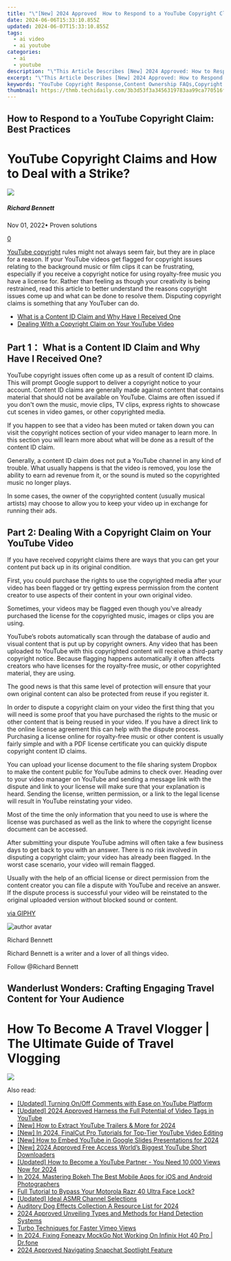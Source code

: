 ```yaml
---
title: "\"[New] 2024 Approved  How to Respond to a YouTube Copyright Claim  Best Practices\""
date: 2024-06-06T15:33:10.855Z
updated: 2024-06-07T15:33:10.855Z
tags:
  - ai video
  - ai youtube
categories:
  - ai
  - youtube
description: "\"This Article Describes [New] 2024 Approved: How to Respond to a YouTube Copyright Claim: Best Practices\""
excerpt: "\"This Article Describes [New] 2024 Approved: How to Respond to a YouTube Copyright Claim: Best Practices\""
keywords: "YouTube Copyright Response,Content Ownership FAQs,Copyright Takedown Protocol,Safe Harbor Defense Strategies,Fair Use Explanation Guide,Copyright Claim Best Practices,Copyright Policy Compliance"
thumbnail: https://thmb.techidaily.com/3b3d53f3a3456319783aa99ca770516fad2e58dbe2bd45f2ec6f3eb305fb3d58.png
---
```


## How to Respond to a YouTube Copyright Claim: Best Practices

# YouTube Copyright Claims and How to Deal with a Strike?

![](https://images.wondershare.com/filmora/article-images/richard-bennett.jpg)

##### Richard Bennett

 Nov 01, 2022• Proven solutions

[0](#commentsBoxSeoTemplate)

[YouTube copyright](https://tools.techidaily.com/wondershare/filmora/download/) rules might not always seem fair, but they are in place for a reason. If your YouTube videos get flagged for copyright issues relating to the background music or film clips it can be frustrating, especially if you receive a copyright notice for using royalty-free music you have a license for. Rather than feeling as though your creativity is being restrained, read this article to better understand the reasons copyright issues come up and what can be done to resolve them. Disputing copyright claims is something that any YouTuber can do.

* [What is a Content ID Claim and Why Have I Received One](#part1)
* [Dealing With a Copyright Claim on Your YouTube Video](#part2)

## Part 1： What is a Content ID Claim and Why Have I Received One?

YouTube copyright issues often come up as a result of content ID claims. This will prompt Google support to deliver a copyright notice to your account. Content ID claims are generally made against content that contains material that should not be available on YouTube. Claims are often issued if you don't own the music, movie clips, TV clips, express rights to showcase cut scenes in video games, or other copyrighted media.

If you happen to see that a video has been muted or taken down you can visit the copyright notices section of your video manager to learn more. In this section you will learn more about what will be done as a result of the content ID claim.

Generally, a content ID claim does not put a YouTube channel in any kind of trouble. What usually happens is that the video is removed, you lose the ability to earn ad revenue from it, or the sound is muted so the copyrighted music no longer plays.

In some cases, the owner of the copyrighted content (usually musical artists) may choose to allow you to keep your video up in exchange for running their ads.

## Part 2: Dealing With a Copyright Claim on Your YouTube Video

If you have received copyright claims there are ways that you can get your content put back up in its original condition.

First, you could purchase the rights to use the copyrighted media after your video has been flagged or try getting express permission from the content creator to use aspects of their content in your own original video.

Sometimes, your videos may be flagged even though you've already purchased the license for the copyrighted music, images or clips you are using.

YouTube’s robots automatically scan through the database of audio and visual content that is put up by copyright owners. Any video that has been uploaded to YouTube with this copyrighted content will receive a third-party copyright notice. Because flagging happens automatically it often affects creators who have licenses for the royalty-free music, or other copyrighted material, they are using.

The good news is that this same level of protection will ensure that your own original content can also be protected from reuse if you register it.

In order to dispute a copyright claim on your video the first thing that you will need is some proof that you have purchased the rights to the music or other content that is being reused in your video. If you have a direct link to the online license agreement this can help with the dispute process. Purchasing a license online for royalty-free music or other content is usually fairly simple and with a PDF license certificate you can quickly dispute copyright content ID claims.

You can upload your license document to the file sharing system Dropbox to make the content public for YouTube admins to check over. Heading over to your video manager on YouTube and sending a message link with the dispute and link to your license will make sure that your explanation is heard. Sending the license, written permission, or a link to the legal license will result in YouTube reinstating your video.

Most of the time the only information that you need to use is where the license was purchased as well as the link to where the copyright license document can be accessed.

After submitting your dispute YouTube admins will often take a few business days to get back to you with an answer. There is no risk involved in disputing a copyright claim; your video has already been flagged. In the worst case scenario, your video will remain flagged.

Usually with the help of an official license or direct permission from the content creator you can file a dispute with YouTube and receive an answer. If the dispute process is successful your video will be reinstated to the original uploaded version without blocked sound or content.

[via GIPHY](https://giphy.com/gifs/ooc-loki-gif-hooray-jivfl42uReUz6)

![author avatar](https://images.wondershare.com/filmora/article-images/richard-bennett.jpg)

Richard Bennett

Richard Bennett is a writer and a lover of all things video.

Follow @Richard Bennett


<ins class="adsbygoogle"
     style="display:block"
     data-ad-format="autorelaxed"
     data-ad-client="ca-pub-7571918770474297"
     data-ad-slot="1223367746"></ins>

## Wanderlust Wonders: Crafting Engaging Travel Content for Your Audience

# How To Become A Travel Vlogger | The Ultimate Guide of Travel Vlogging

![](https://images.wondershare.com/filmora/article-images/richard-bennett.jpg)

<span class="atpl-alsoreadstyle">Also read:</span>
<div><ul>
<li><a href="https://eaxpv-info.techidaily.com/updated-turning-onoff-comments-with-ease-on-youtube-platform/"><u>[Updated] Turning On/Off Comments with Ease on YouTube Platform</u></a></li>
<li><a href="https://eaxpv-info.techidaily.com/updated-2024-approved-harness-the-full-potential-of-video-tags-in-youtube/"><u>[Updated] 2024 Approved  Harness the Full Potential of Video Tags in YouTube</u></a></li>
<li><a href="https://eaxpv-info.techidaily.com/new-how-to-extract-youtube-trailers-and-more-for-2024/"><u>[New] How to Extract YouTube Trailers & More for 2024</u></a></li>
<li><a href="https://eaxpv-info.techidaily.com/new-in-2024-finalcut-pro-tutorials-for-top-tier-youtube-video-editing/"><u>[New] In 2024, FinalCut Pro Tutorials for Top-Tier YouTube Video Editing</u></a></li>
<li><a href="https://eaxpv-info.techidaily.com/new-how-to-embed-youtube-in-google-slides-presentations-for-2024/"><u>[New] How to Embed YouTube in Google Slides Presentations for 2024</u></a></li>
<li><a href="https://eaxpv-info.techidaily.com/new-2024-approved-free-access-worlds-biggest-youtube-short-downloaders/"><u>[New] 2024 Approved  Free Access  World’s Biggest YouTube Short Downloaders</u></a></li>
<li><a href="https://eaxpv-info.techidaily.com/updated-how-to-become-a-youtube-partner-you-need-10000-views-now-for-2024/"><u>[Updated] How to Become a YouTube Partner - You Need 10,000 Views Now for 2024</u></a></li>
<li><a href="https://video-ai-editor.techidaily.com/in-2024-mastering-bokeh-the-best-mobile-apps-for-ios-and-android-photographers/"><u>In 2024, Mastering Bokeh The Best Mobile Apps for iOS and Android Photographers</u></a></li>
<li><a href="https://android-unlock.techidaily.com/full-tutorial-to-bypass-your-motorola-razr-40-ultra-face-lock-by-drfone-android/"><u>Full Tutorial to Bypass Your Motorola Razr 40 Ultra Face Lock?</u></a></li>
<li><a href="https://facebook-video-share.techidaily.com/updated-ideal-asmr-channel-selections/"><u>[Updated] Ideal ASMR Channel Selections</u></a></li>
<li><a href="https://audio-shaping.techidaily.com/auditory-dog-effects-collection-a-resource-list-for-2024/"><u>Auditory Dog Effects Collection A Resource List for 2024</u></a></li>
<li><a href="https://some-approaches.techidaily.com/2024-approved-unveiling-types-and-methods-for-hand-detection-systems/"><u>2024 Approved  Unveiling Types and Methods for Hand Detection Systems</u></a></li>
<li><a href="https://vimeo-videos.techidaily.com/turbo-techniques-for-faster-vimeo-views/"><u>Turbo Techniques for Faster Vimeo Views</u></a></li>
<li><a href="https://review-topics.techidaily.com/in-2024-fixing-foneazy-mockgo-not-working-on-infinix-hot-40-pro-drfone-by-drfone-virtual-android/"><u>In 2024, Fixing Foneazy MockGo Not Working On Infinix Hot 40 Pro | Dr.fone</u></a></li>
<li><a href="https://extra-approaches.techidaily.com/2024-approved-navigating-snapchat-spotlight-feature/"><u>2024 Approved  Navigating Snapchat Spotlight Feature</u></a></li>
</ul></div>
